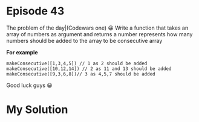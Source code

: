 
# Episode 43

The problem of the day|(Codewars one) :grinning:
Write a function that takes an array of numbers as argument and returns a number represents how many numbers should be added to the array to be consecutive array

**For example**
```
makeConsecutive([1,3,4,5]) // 1 as 2 should be added
makeConsecutive([10,12,14]) // 2 as 11 and 13 should be added
makeConsecutive([9,3,6,8])// 3 as 4,5,7 should be added
```

Good luck guys :grinning:




# My Solution

